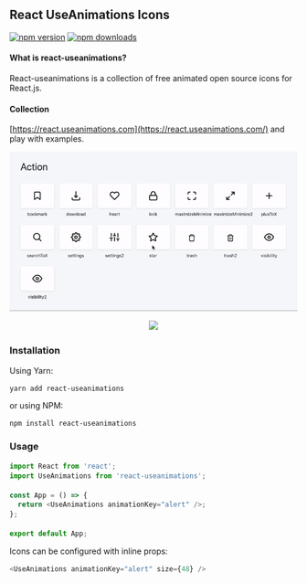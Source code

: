 ## React UseAnimations Icons

[![npm version](https://img.shields.io/npm/v/react-useanimations.svg?style=flat-square)](https://www.npmjs.com/package/react-useanimations) [![npm downloads](https://img.shields.io/npm/dm/react-useanimations.svg?style=flat-square)](https://www.npmjs.com/package/react-useanimations)

#### What is react-useanimations?

React-useanimations is a collection of free animated open source icons for React.js.

#### Collection

[https://react.useanimations.com](https://react.useanimations.com/) and play with examples.

![](useanimations-preview.gif)

<p align="center">
  <a href="https://bit.dev/feathericons/react-feather"><img src="https://i.imagesup.co/images2/371e9a2b398a5d7cef54a956d959e4534b290a55.gif"></a>
</p>

### Installation

Using Yarn:

```
yarn add react-useanimations
```

or using NPM:

```
npm install react-useanimations
```

### Usage

```javascript
import React from 'react';
import UseAnimations from 'react-useanimations';

const App = () => {
  return <UseAnimations animationKey="alert" />;
};

export default App;
```

Icons can be configured with inline props:

```javascript
<UseAnimations animationKey="alert" size={48} />
```
